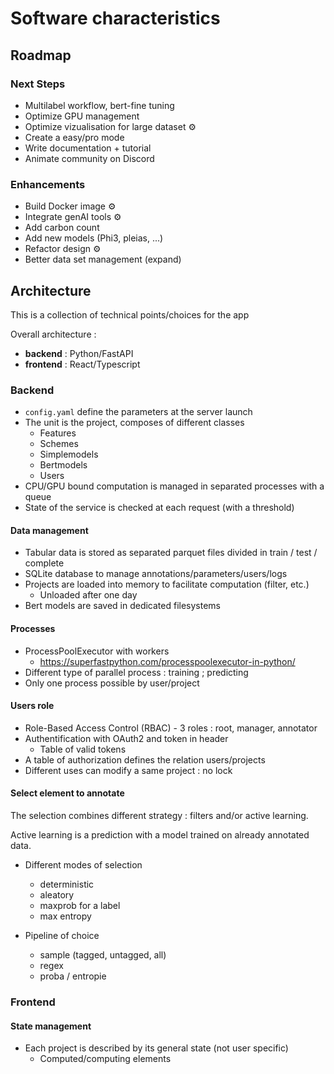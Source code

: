 # Software characteristics

## Roadmap

### Next Steps

- Multilabel workflow, bert-fine tuning
- Optimize GPU management
- Optimize vizualisation for large dataset ⚙
- Create a easy/pro mode 
- Write documentation + tutorial
- Animate community on Discord

### Enhancements

- Build Docker image ⚙
- Integrate genAI tools ⚙
- Add carbon count 
- Add new models (Phi3, pleias, ...) 
- Refactor design ⚙
- Better data set management (expand)

## Architecture

This is a collection of technical points/choices for the app

Overall architecture :

- **backend** : Python/FastAPI
- **frontend** : React/Typescript

### Backend

- `config.yaml` define the parameters at the server launch
- The unit is the project, composes of different classes
    - Features
    - Schemes
    - Simplemodels
    - Bertmodels
    - Users
- CPU/GPU bound computation is managed in separated processes with a queue
- State of the service is checked at each request (with a threshold)

#### Data management

- Tabular data is stored as separated parquet files divided in train / test / complete
- SQLite database to manage annotations/parameters/users/logs
- Projects are loaded into memory to facilitate computation (filter, etc.)
    - Unloaded after one day
- Bert models are saved in dedicated filesystems

#### Processes

- ProcessPoolExecutor with workers
    - https://superfastpython.com/processpoolexecutor-in-python/
- Different type of parallel process : training ; predicting
- Only one process possible by user/project

#### Users role

- Role-Based Access Control (RBAC) - 3 roles : root, manager, annotator
- Authentification with OAuth2 and token in header
    - Table of valid tokens
- A table of authorization defines the relation users/projects
- Different uses can modify a same project : no lock

#### Select element to annotate

The selection combines different strategy : filters and/or active learning.

Active learning is a prediction with a model trained on already annotated data.

- Different modes of selection
    - deterministic
    - aleatory
    - maxprob for a label
    - max entropy

- Pipeline of choice
    - sample (tagged, untagged, all)
    - regex
    - proba / entropie


### Frontend 

#### State management

- Each project is described by its general state (not user specific)
    - Computed/computing elements